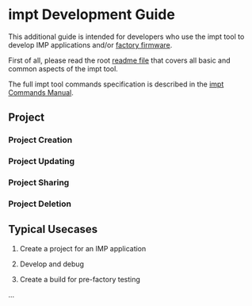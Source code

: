 # impt Development Guide

This additional guide is intended for developers who use the impt tool to develop IMP applications and/or [factory firmware](https://developer.electricimp.com/examples/factoryfirmware).

First of all, please read the root [readme file](./README.md) that covers all basic and common aspects of the impt tool.

The full impt tool commands specification is described in the [impt Commands Manual](./CommandsManual.md).

## Project

### Project Creation

### Project Updating

### Project Sharing

### Project Deletion

## Typical Usecases

1. Create a project for an IMP application

1. Develop and debug

1. Create a build for pre-factory testing

...

